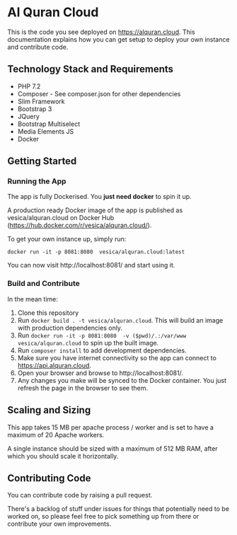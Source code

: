 # Al Quran Cloud

This is the code you see deployed on https://alquran.cloud. This documentation explains how you can get setup
to deploy your own instance and contribute code.

## Technology Stack and Requirements
* PHP 7.2
* Composer - See composer.json for other dependencies
* Slim Framework
* Bootstrap 3
* JQuery
* Bootstrap Multiselect
* Media Elements JS
* Docker

## Getting Started

### Running the App

The app is fully Dockerised. You **just need docker** to spin it up.

A production ready Docker image of the app is published as vesica/alquran.cloud on Docker Hub (https://hub.docker.com/r/vesica/alquran.cloud/).

To get your own instance up, simply run:

```
docker run -it -p 8081:8080  vesica/alquran.cloud:latest
``` 

You can now visit http://localhost:8081/ and start using it.

### Build and Contribute

In the mean time:

1. Clone this repository
2. Run ```docker build . -t vesica/alquran.cloud```. This will build an image with production dependencies only.
3. Run ```docker run -it -p 8081:8080  -v ($pwd)/.:/var/www vesica/alquran.cloud``` to spin up the built image.
3. Run ```composer install``` to add development dependencies.
6. Make sure you have internet connectivity so the app can connect to https://api.alquran.cloud.
7. Open your browser and browse to http://localhost:8081/.
8. Any changes you make will be synced to the Docker container. You just refresh the page in the browser to see them.

## Scaling and Sizing

This app takes 15 MB per apache process / worker and is set to have a maximum of 20 Apache workers.

A single instance should be sized with a maximum of 512 MB RAM, after which you should scale it horizontally.

## Contributing Code

You can contribute code by raising a pull request.

There's a backlog of stuff under issues for things that potentially need to be worked on, so please feel free to pick something up from there or contribute your own improvements.
